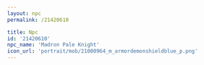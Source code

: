 ```yaml
---
layout: npc
permalink: /21420610

title: Npc
id: '21420610'
npc_name: 'Madron Pale Knight'
icon_url: 'portrait/mob/21000964_m_armordemonshieldblue_p.png'
---
```

